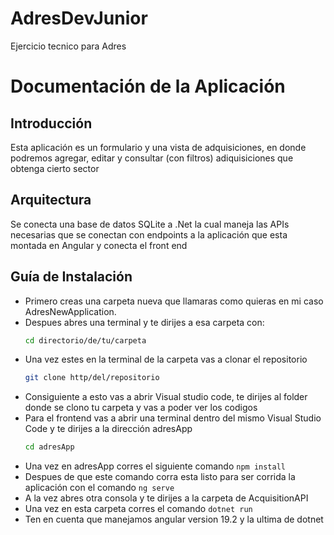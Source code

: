 # AdresDevJunior
Ejercicio tecnico para Adres

# Documentación de la Aplicación

## Introducción

Esta aplicación es un formulario y una vista de adquisiciones, en donde podremos agregar, editar y consultar (con filtros) adiquisiciones que obtenga cierto sector

## Arquitectura

Se conecta una base de datos SQLite a .Net la cual maneja las APIs necesarias que se conectan con endpoints a la aplicación que esta montada en Angular y conecta el front end

## Guía de Instalación

- Primero creas una carpeta nueva que llamaras como quieras en mi caso AdresNewApplication.
- Despues abres una terminal y te dirijes a esa carpeta con:
  ```bash
  cd directorio/de/tu/carpeta
- Una vez estes en la terminal de la carpeta vas a clonar el repositorio
  ```bash
  git clone http/del/repositorio
- Consiguiente a esto vas a abrir Visual studio code, te dirijes al folder donde se clono tu carpeta y vas a poder ver los codigos
- Para el frontend vas a abrir una terminal dentro del mismo Visual Studio Code y te dirijes a la dirección adresApp
  ```bash
  cd adresApp
- Una vez en adresApp corres el siguiente comando `npm install`
- Despues de que este comando corra esta listo para ser corrida la aplicación con el comando `ng serve`
- A la vez abres otra consola y te dirijes a la carpeta de AcquisitionAPI
- Una vez en esta carpeta corres el comando `dotnet run`
- Ten en cuenta que manejamos angular version 19.2 y la ultima de dotnet
